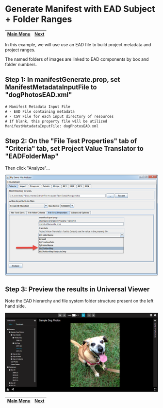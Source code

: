 # Generate Manifest with EAD Subject + Folder Ranges

[Main Menu](README.md) | [Next](demo6.md) 
------------------------- | ------------------------- 

In this example, we will use use an EAD file to build project metadata and project ranges.  

The named folders of images are linked to EAD components by box and folder numbers.

## Step 1: In manifestGenerate.prop, set ManifestMetadataInputFile to "dogPhotosEAD.xml"

    # Manifest Metadata Input File
    # - EAD File containing metadata
    # - CSV File for each input directory of resources
    # If blank, this property file will be utilized
    ManifestMetadataInputFile: dogPhotosEAD.xml

## Step 2: On the "File Test Properties" tab of "Criteria" tab, set Project Value Translator to "EADFolderMap"

Then click "Analyze"...

![Screenshot](tutorial-screenshots/fad5.png)

## Step 3: Preview the results in Universal Viewer

Note the EAD hierarchy and file system folder structure present on the left hand side.

![Screenshot](tutorial-screenshots/uv5.png)

[Main Menu](README.md) | [Next](demo6.md) 
------------------------- | ------------------------- 
